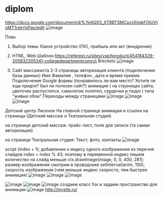 # diplom
https://docs.google.com/document/d/1LYeXQX3_XT8BTSMCpcUhIqkFOlUVtoMT1rstrrlsPao/edit
![image](https://github.com/OlgaChubova205/diplom/assets/112687883/2676fc25-9684-4ea0-aa75-f345ab09f5f8)

План 
1. Выбор темы: Какое устройство (ПК),  прибыль или акт (внедрение)
2. HTML, Web 
 Шаблон https://referest.ru/sites/vse/tproduct/454184329-205832305341-collagedepartmentcomru\
Breckets
![image](https://github.com/OlgaChubova205/diplom/assets/112687883/174bc553-548e-4f8a-bcec-593a2f0f2ad0)

4. Сайт массажиста
2-3 страницы
   авторизация клиента (подключение базы данных) Имя Фамилия , телефон , дата и время приема
   Подключение Google формы (понравилось ли вам место? Хотите ли еще придти? был ли полезен сайт?)
   анимация ( на страницах сайта, цветочек распустился, самолетик полетел, сердечки и тюдю ) типа "живые обои"
   Переходы между страницами 
![image](https://github.com/OlgaChubova205/diplom/assets/112687883/47b5d9bc-9d9f-4c74-90bb-734befa49f10)
![image](https://github.com/OlgaChubova205/diplom/assets/112687883/514648cd-38aa-420d-a899-521a3924c09a)
![image](https://github.com/OlgaChubova205/diplom/assets/112687883/2f6b5272-fd16-49da-8912-512f2db5637e)

Детский центр Лисенок
На главной странице анимация и ссылки на страницы (Детский массаж и Театральная студия)

на странице детский массаж:
прайс-лист, поле для записи (та самая авторизация)

на странице Театральная студия:
Текст, фото, контакты
![image](https://github.com/OlgaChubova205/diplom/assets/112687883/59aa99e3-ea6e-4ba5-bf0d-324c023efa65)

script
(index + 1); добавление к индксу одного изображения из перечня слайдов
index = index % 43; поэтому в переменной индекс пишем количество на слайд меньше 
 ctx.drawImage(image, 0, 0, 400, 281); размер изображения смотрим в проводнике
 setInterval(anim, 150); скорость изображения (чем меньше индекс скорости, тем быстрее анимация)
![image](https://github.com/OlgaChubova205/diplom/assets/112687883/4e4c19d4-2e44-474e-8dca-0f31960a0b6c)
![image](https://github.com/OlgaChubova205/diplom/assets/112687883/327f2aca-2fa6-4804-8847-62dca9f41057)
![image](https://github.com/OlgaChubova205/diplom/assets/112687883/7f1ae84c-f265-42d1-a308-e1e9ef4852f3)

![image](https://github.com/OlgaChubova205/diplom/assets/112687883/7a9add6c-d020-4ba9-a4fb-ebfd5bec50b2)
![image](https://github.com/OlgaChubova205/diplom/assets/112687883/968bf10a-a5a2-4e38-b453-926078744a81)
![image](https://github.com/OlgaChubova205/diplom/assets/112687883/4a7a1a8a-28e0-42b6-b9d9-6edaf9b1f354)
создаем класс fox и задаем пространство для анимации
![image](https://github.com/OlgaChubova205/diplom/assets/112687883/ab362281-b634-46e0-976f-94c9e14122e0)
http://mysite.ru/








